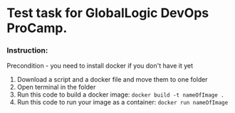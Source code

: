 # Test task for GlobalLogic DevOps ProCamp.

### Instruction:
Precondition - you need to install docker if you don't have it yet
1. Download a script and a docker file and move them to one folder
2. Open terminal in the folder
3. Run this code to build a docker image:
	```docker build -t nameOfImage .```
4. Run this code to run your image as a container:
	```docker run nameOfImage```
